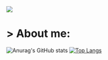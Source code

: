 <img src='https://media.discordapp.net/attachments/315674918664536065/1258739908919562241/68747470733a2f2f7265732e636c6f7564696e6172792e636f6d2f7375706572666f6c696f2f696d6167652f75706c6f61642f76313632303638393937392f3638373437343730373333613266326636393265373036393665363936643637326536333666366432663666.gif?ex=66892464&is=6687d2e4&hm=66c161556852b867cfdb5fd133b2bba0a2fd51c19d14434f32cb9eed3da7b9a0&=&width=959&height=366'>

<h1> > About me: </h1>

![Anurag's GitHub stats](https://github-readme-stats.vercel.app/api?username=VitorLopesW&show_icons=true&theme=radical)
[![Top Langs](https://github-readme-stats.vercel.app/api/top-langs/?username=VitorLopesW&layout=compact&theme=radical)](https://github.com/VitorLopesW/github-readme-stats)
